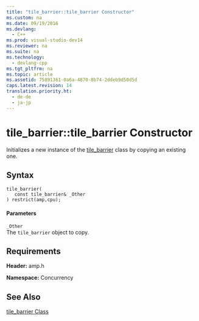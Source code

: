 ```yaml
---
title: "tile_barrier::tile_barrier Constructor"
ms.custom: na
ms.date: 09/19/2016
ms.devlang: 
  - C++
ms.prod: visual-studio-dev14
ms.reviewer: na
ms.suite: na
ms.technology: 
  - devlang-cpp
ms.tgt_pltfrm: na
ms.topic: article
ms.assetid: 75891361-0a6a-4870-8b74-2ddeb9d50d5d
caps.latest.revision: 14
translation.priority.ht: 
  - de-de
  - ja-jp
---
```

# tile_barrier::tile_barrier Constructor
Initializes a new instance of the [tile_barrier](../vs140/tile_barrier-Class.md) class by copying an existing one.  
  
## Syntax  
  
```  
tile_barrier(  
   const tile_barrier& _Other  
) restrict(amp,cpu);  
```  
  
#### Parameters  
 `_Other`  
 The `tile_barrier` object to copy.  
  
## Requirements  
 **Header:** amp.h  
  
 **Namespace:** Concurrency  
  
## See Also  
 [tile_barrier Class](../vs140/tile_barrier-Class.md)